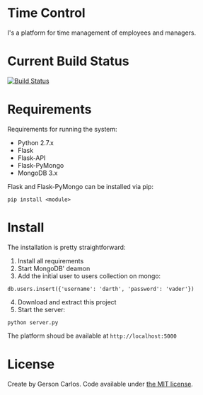 # Time Control
I's a platform for time management of employees and managers.

# Current Build Status
[![Build Status](https://travis-ci.org/gerson23/time-control.svg)](https://travis-ci.org/gerson23/time-control)

# Requirements
Requirements for running the system:
* Python 2.7.x
* Flask
* Flask-API
* Flask-PyMongo
* MongoDB 3.x

Flask and Flask-PyMongo can be installed via pip:
```
pip install <module>
```

# Install
The installation is pretty straightforward:

1. Install all requirements
2. Start MongoDB' deamon
3. Add the initial user to users collection on mongo:
  ```
  db.users.insert({'username': 'darth', 'password': 'vader'})
  ```
4. Download and extract this project
5. Start the server:
  ```
  python server.py
  ```

  The platform shoud be available at `http://localhost:5000`

# License
Create by Gerson Carlos. Code available under [the MIT license](https://github.com/gerson23/time-control/blob/master/LICENSE).
